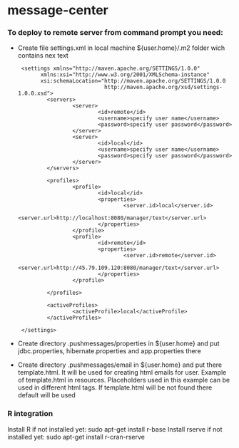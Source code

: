 # message-center
### To deploy to remote server from command prompt you need:
* Create file settings.xml in local machine ${user.home}/.m2 folder wich contains nex text
    
       <settings xmlns="http://maven.apache.org/SETTINGS/1.0.0"
             xmlns:xsi="http://www.w3.org/2001/XMLSchema-instance"
             xsi:schemaLocation="http://maven.apache.org/SETTINGS/1.0.0
                                 http://maven.apache.org/xsd/settings-1.0.0.xsd">
               <servers>
                       <server>
                               <id>remote</id>
                               <username>specify user name</username>
                               <password>specify user password</password>
                       </server>
                       <server>
                               <id>local</id>
                               <username>specify user name</username>
                               <password>specify user password</password>
                       </server>
               </servers>
       
               <profiles>
                       <profile>
                               <id>local</id>
                               <properties>
                                       <server.id>local</server.id>
                                       <server.url>http://localhost:8080/manager/text</server.url>
                               </properties>
                       </profile>
                       <profile>
                               <id>remote</id>
                               <properties>
                                       <server.id>remote</server.id>
                                       <server.url>http://45.79.109.120:8080/manager/text</server.url>
                               </properties>
                       </profile>
       
               </profiles>
       
               <activeProfiles>
                       <activeProfile>local</activeProfile>
               </activeProfiles>
       
       </settings>
    
* Create directory .pushmessages/properties in ${user.home} and put jdbc.properties,  hibernate.properties and app.properties there
* Create directory .pushmessages/email in ${user.home} and put there template.html.
   It will be used for creating html emails for user. Example of template.html in resources.
   Placeholders used in this example can be used in different html tags.
   If template.html will be not found there default will be used

### R integration
  Install R if not installed yet: sudo apt-get install r-base
  Install rserve if not installed yet: sudo apt-get install r-cran-rserve

